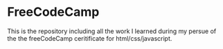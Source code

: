 # FreeCodeCamp
This is the repository including all the work I learned during my persue of the the freeCodeCamp ceritificate for html/css/javascript.
